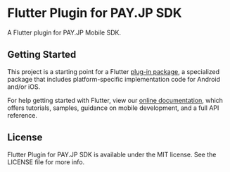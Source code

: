 # Flutter Plugin for PAY.JP SDK

A Flutter plugin for PAY.JP Mobile SDK.

## Getting Started

This project is a starting point for a Flutter
[plug-in package](https://flutter.dev/developing-packages/),
a specialized package that includes platform-specific implementation code for
Android and/or iOS.

For help getting started with Flutter, view our 
[online documentation](https://flutter.dev/docs), which offers tutorials, 
samples, guidance on mobile development, and a full API reference.

## License

Flutter Plugin for PAY.JP SDK is available under the MIT license. See the LICENSE file for more info.
